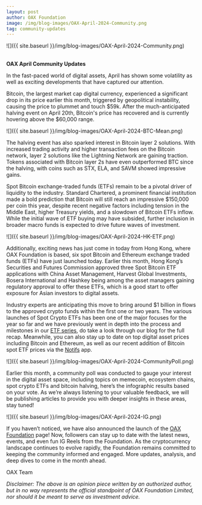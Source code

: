 ```yaml
---
layout: post
author: OAX Foundation
image: /img/blog-images/OAX-April-2024-Community.png
tag: community-updates
---
```


![]({{ site.baseurl }}/img/blog-images/OAX-April-2024-Community.png)

<br><b>OAX April Community Updates</b>

In the fast-paced world of digital assets, April has shown some volatility as well as exciting developments that have captured our attention. 

Bitcoin, the largest market cap digital currency, experienced a significant drop in its price earlier this month, triggered by geopolitical instability, causing the price to plummet and touch $59k. After the much-anticipated halving event on April 20th, Bitcoin's price has recovered and is currently hovering above the $60,000 range. 

![]({{ site.baseurl }}/img/blog-images/OAX-April-2024-BTC-Mean.png)

The halving event has also sparked interest in Bitcoin layer 2 solutions. With increased trading activity and higher transaction fees on the Bitcoin network, layer 2 solutions like the Lightning Network are gaining traction. Tokens associated with Bitcoin layer 2s have even outperformed BTC since the halving, with coins such as STX, ELA, and SAVM showed impressive gains.

Spot Bitcoin exchange-traded funds (ETFs) remain to be a pivotal driver of liquidity to the industry. Standard Chartered, a prominent financial institution made a bold prediction that Bitcoin will still reach an impressive $150,000 per coin this year, despite recent negative factors including tension in the Middle East, higher Treasury yields, and a slowdown of Bitcoin ETFs inflow. While the initial wave of ETF buying may have subsided, further inclusion in broader macro funds is expected to drive future waves of investment. 

![]({{ site.baseurl }}/img/blog-images/OAX-April-2024-HK-ETF.png)

Additionally, exciting news has just come in today from Hong Kong, where OAX Foundation is based, six spot Bitcoin and Ethereum exchange traded funds (ETFs) have just launched today. Earlier this month, Hong Kong’s Securities and Futures Commission approved three Spot Bitcoin ETF applications with China Asset Management, Harvest Global Investments, Bosera International and Hashkey being among the asset managers gaining regulatory approval to offer these ETFs, which is a good start to offer exposure for Asian investors to digital assets. 

Industry experts are anticipating this move to bring around $1 billion in flows to the approved crypto funds within the first one or two years. The various launches of Spot Crypto ETFs has been one of the major focuses for the year so far and we have previously went in depth into the process and milestones in our <a href="https://www.oax.org/tag/oax-learn.html">ETF series</a>, do take a look through our blog for the full recap. Meanwhile, you can also stay up to date on top digital asset prices including Bitcoin and Ethereum, as well as our recent addition of Bitcoin spot ETF prices via the <a href="http://Notifs.co">Notifs</a> app. 

![]({{ site.baseurl }}/img/blog-images/OAX-April-2024-CommunityPoll.png)

Earlier this month, a community poll was conducted to gauge your interest in the digital asset space, including topics on memecoin, ecosystem chains, spot crypto ETFs and bitcoin halving, here’s the infographic results based on your vote. As we’re always listening to your valuable feedback, we will be publishing articles to provide you with deeper insights in these areas, stay tuned!

![]({{ site.baseurl }}/img/blog-images/OAX-April-2024-IG.png)

If you haven’t noticed, we have also announced the launch of the <a href="http://www.instagram.com/oax_foundation">OAX Foundation</a> page! Now, followers can stay up to date with the latest news, events, and even fun IG Reels from the Foundation. As the cryptocurrency landscape continues to evolve rapidly, the Foundation remains committed to keeping the community informed and engaged. More updates, analysis, and deep dives to come in the month ahead. 

OAX Team

<i>Disclaimer: The above is an opinion piece written by an authorized author, but in no way represents the official standpoint of OAX Foundation Limited, nor should it be meant to serve as investment advice.</i>

